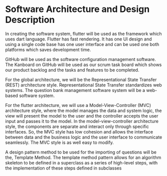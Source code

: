 # Software Architecture and Design Description

In creating the software system, flutter will be used as the framework which uses dart language. Flutter has fast rendering. It has one UI design and using a single code base has one user interface and can be used one both platforms which saves development time. 

GitHub will be used as the software configuration management software. The Kanboard on GitHub will be used as our scrum task board which shows our product backlog and the tasks and features to be completed.

For the global architecture, we will be the Representational State Transfer (REST) architecture style. Representational State Transfer standardizes web systems. The question bank management software system will be a web-based software system. 

For the flutter architecture, we will use a Model-View-Controller (MVC) architecture style, where the model manages the data and system logic, the view will present the model to the user and the controller accepts the user input and passes it to the model. In the model-view-controller architecture style, the components are separate and interact only through specific interfaces. So, the MVC style has low cohesion and allows the interface between data and the business logic and the user interface to communicate seamlessly. The MVC style is as well easy to modify. 

A design pattern method to be used for the importing of questions will be the, Template Method. The template method pattern allows for an algorithm skeleton to be defined in a superclass as a series of high-level steps, with the implementation of 
these steps defined in subclasses
